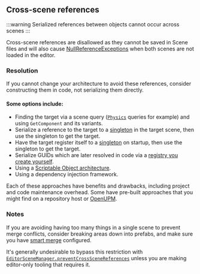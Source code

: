 ## Cross-scene references

:::warning
Serialized references between objects cannot occur across scenes
:::

Cross-scene references are disallowed as they cannot be saved in Scene files and will also cause [NullReferenceExceptions](../Common%20Errors/Runtime%20Exceptions/NullReferenceException.md) when both scenes are not loaded in the editor.

### Resolution
If you cannot change your architecture to avoid these references, consider constructing them in code, not serializing them directly.  

#### Some options include:
- Finding the target via a scene query ([`Physics`](https://docs.unity3d.com/ScriptReference/Physics.html) queries for example) and using `GetComponent` and its variants.
- Serialize a reference to the target to a [singleton](Singletons.md) in the target scene, then use the singleton to get the target.
- Have the target register itself to a [singleton](Singletons.md) on startup, then use the singleton to get the target.
- Serialize GUIDs which are later resolved in code via a [registry you create yourself](https://blog.unity.com/engine-platform/spotlight-team-best-practices-guid-based-references).
- Using a [Scriptable Object architecture](https://www.youtube.com/watch?v=raQ3iHhE_Kk).
- Using a dependency injection framework.

Each of these approaches have benefits and drawbacks, including project and code maintenance overhead. Some have pre-built approaches that you might find on a repository host or [OpenUPM](https://openupm.com).

### Notes
If you are avoiding having too many things in a single scene to prevent merge conflicts, consider breaking areas down into prefabs, and make sure you have [smart merge](https://docs.unity3d.com/Manual/SmartMerge.html) configured.

It's generally undesirable to bypass this restriction with [`EditorSceneManager.preventCrossSceneReferences`](https://docs.unity3d.com/ScriptReference/SceneManagement.EditorSceneManager-preventCrossSceneReferences.html) unless you are making editor-only tooling that requires it.
